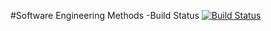 #Software Engineering Methods
-Build Status [![Build Status](https://travis-ci.com/KaungKhantKyaw1999/sem.svg?branch=master)](https://travis-ci.com/KaungKhantKyaw1999/sem)